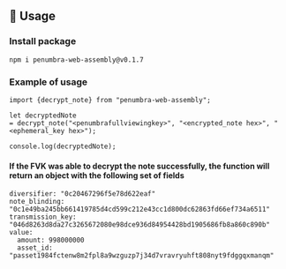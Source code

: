 ## 🚴 Usage

### Install package
```
npm i penumbra-web-assembly@v0.1.7
```
### Example of usage
```
import {decrypt_note} from "penumbra-web-assembly";

let decryptedNote 
= decrypt_note("<penumbrafullviewingkey>", "<encrypted_note hex>", "<ephemeral_key hex>");

console.log(decryptedNote);
```
#### If the FVK was able to decrypt the note successfully, the function will return an object with the following set of fields
```
diversifier: "0c20467296f5e78d622eaf"
note_blinding: "0c1e49ba245bb661419785d4cd599c212e43cc1d800dc62863fd66ef734a6511"
transmission_key: "046d8263d8da27c3265672080e98dce936d84954428bd1905686fb8a860c890b"
value:
  amount: 998000000
  asset_id: "passet1984fctenw8m2fpl8a9wzguzp7j34d7vravryuhft808nyt9fdggqxmanqm"
```
